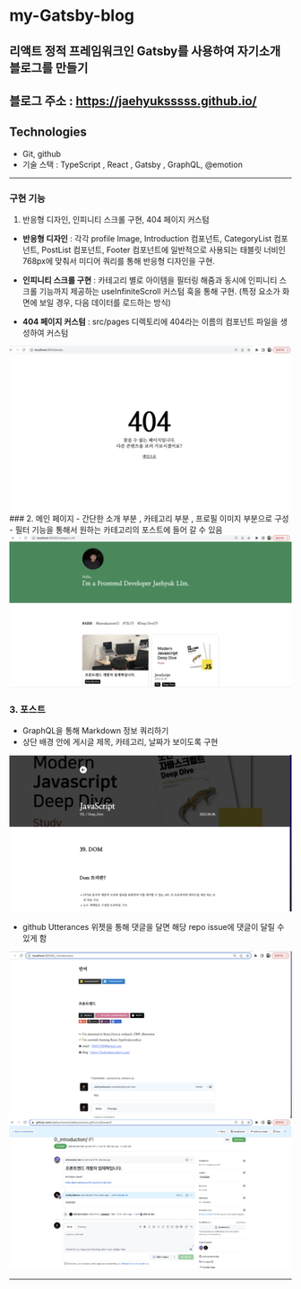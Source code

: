 # my-Gatsby-blog

## 리액트 정적 프레임워크인 Gatsby를 사용하여 자기소개 블로그를 만들기
블로그 주소 : https://jaehyuksssss.github.io/
---

## Technologies
* Git, github
* 기술 스택 : TypeScript , React , Gatsby , GraphQL, @emotion 
---

### 구현 기능
1. 반응형 디자인, 인피니티 스크롤 구현, 404 페이지 커스텀

- **반응형 디자인** : 각각 profile Image, Introduction 컴포넌트, CategoryList 컴포넌트, PostList 컴포넌트, Footer 컴포넌트에 일반적으로 사용되는 태블릿 너비인 768px에 맞춰서
  미디어 쿼리를 통해 반응형 디자인을 구현.

- **인피니티 스크롤 구현** : 카테고리 별로 아이템을 필터링 해줌과 동시에 인피니티 스크롤 기능까지 제공하는 useInfiniteScroll 커스텀 훅을 통해 구현. (특정 요소가 화면에 보일 경우, 다음 데이터를 로드하는 방식)

- **404 페이지 커스텀** : src/pages 디렉토리에 404라는 이름의 컴포넌트 파일을 생성하여 커스텀

<img src ="./my_blog/contents/Image/404.png">
### 2. 메인 페이지 
- 간단한 소개 부분 , 카테고리 부분 , 프로필 이미지 부분으로 구성
- 필터 기능을 통해서 원하는 카테고리의 포스트에 들어 갈 수 있음
<img src = './my_blog/contents/Image/main.png'>

### 3. 포스트 
- GraphQL을 통해 Markdown 정보 쿼리하기
- 상단 배경 안에 게시글 제목, 카테고리, 날짜가 보이도록 구현
<img src = "./my_blog/contents/Image/post.png"> 


- github Utterances 위젯을 통해 댓글을 달면 해당 repo issue에 댓글이 달릴 수 있게 함
<img src = "my_blog/contents/Image/comment.png">

<img src = "./my_blog/contents/Image/issue.png">

---

